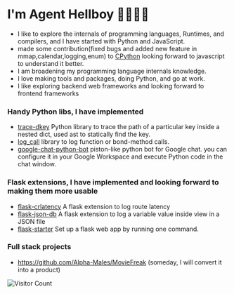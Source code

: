 
# I'm Agent Hellboy 👋🏾👨‍💻

  - I like to explore the internals of programming languages, Runtimes, and compilers, and I have started with Python and JavaScript.
  - made some contribution(fixed bugs and added new feature in mmap,calendar,logging,enum) to [CPython](https://github.com/search?q=repo%3Apython%2Fcpython+author%3AAgent-Hellboy+is%3Amerged&type=pullrequests) looking forward to javascript to understand it better.
  - I am broadening my programming language internals knowledge.
  - I love making tools and packages, doing Python, and go at work.
  - I like exploring backend web frameworks and looking forward to frontend frameworks 

### Handy Python libs, I have implemented

  - [trace-dkey](https://github.com/Agent-Hellboy/trace-dkey) Python library to trace the path of a particular key inside a nested dict, used ast to statically find the key. 
  - [log_call](https://github.com/Agent-Hellboy/log_call) library to log function or bond-method calls.
  - [google-chat-python-bot](https://github.com/Agent-Hellboy/google-chat-python-bot) piston-like python bot for Google chat. you can configure it in your Google Workspace and execute Python code in the chat window.


### Flask extensions, I have implemented and looking forward to making them more usable 

   - [flask-crlatency](https://github.com/Agent-Hellboy/flask-crlatency/) A flask extension to log route latency
   - [flask-json-db](https://github.com/Agent-Hellboy/flask-json-db) A flask extension to log a variable value inside view in a JSON file
   - [flask-starter](https://github.com/Agent-Hellboy/flask-starter) Set up a flask web app by running one command.


### Full stack projects
   - https://github.com/Alpha-Males/MovieFreak (someday, I will convert it into a product)

![Visitor Count](https://profile-counter.glitch.me/Agent-Hellboy/count.svg)
